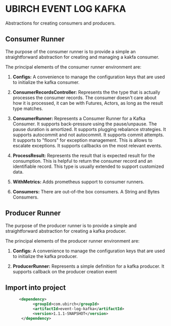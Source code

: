 # UBIRCH EVENT LOG KAFKA

Abstractions for creating consumers and producers.

## Consumer Runner

The purpose of the consumer runner is to provide a simple an straightforward abstraction
for creating and managing a kakfa consumer.

The principal elements of the consumer runner environment are:

1. **Configs:** A convenience to manage the configuration keys that are used to initialize the kafka consumer.

2. **ConsumerRecordsController:** Represents the the type that is actually processes the consumer records. 
The consumer doesn't care about how it is processed, it can be with Futures, Actors, as long as the result type matches.

3. **ConsumerRunner:** Represents a Consumer Runner for a Kafka Consumer. 
 It supports back-pressure using the pause/unpause. The pause duration is amortized.
 It supports plugging rebalance strategies.
 It supports autocommit and not autocommit.
 It supports commit attempts.
 It supports to "floors" for exception management. This is allows to escalate exceptions.
 It supports callbacks on the most relevant events.

4. **ProcessResult:** Represents the result that is expected result for the consumption. This is helpful to return the consumer record and an identifiable record.
This type is usually extended to support customized data.

5. **WithMetrics:** Adds prometheus support to consumer runners.

6. **Consumers:** There are out-of-the box consumers. A String and Bytes Consumers.

## Producer Runner

The purpose of the producer runner is to provide a simple and straightforward abstraction 
for creating a kafka producer.

The principal elements of the producer runner environment are:

1. **Configs:** A convenience to manage the configuration keys that are used to initialize the kafka producer.

2. **ProducerRunner:** Represents a simple definition for a kafka producer. It supports callback on the producer creation event

## Import into project

```xml
      <dependency>
            <groupId>com.ubirch</groupId>
            <artifactId>event-log-kafka</artifactId>
            <version>1.1.1-SNAPSHOT</version>
       </dependency>
```